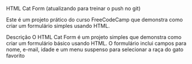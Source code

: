 HTML Cat Form (atualizando para treinar o push no git)

Este é um projeto prático do curso FreeCodeCamp que demonstra como criar um formulário simples usando HTML.

Descrição
O HTML Cat Form é um projeto simples que demonstra como criar um formulário básico usando HTML. O formulário inclui campos para nome, e-mail, idade e um menu suspenso para selecionar a raça do gato favorito